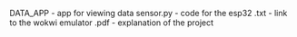 DATA_APP - app for viewing data
sensor.py - code for the esp32
.txt - link to the wokwi emulator
.pdf - explanation of the project
